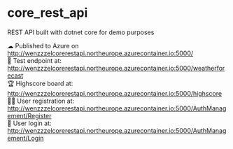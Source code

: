 # core_rest_api
REST API built with dotnet core for demo purposes

☁ Published to Azure on http://wenzzzelcorerestapi.northeurope.azurecontainer.io:5000/ </br>
🧪 Test endpoint at: http://wenzzzelcorerestapi.northeurope.azurecontainer.io:5000/weatherforecast </br>
🏆 Highscore board at: http://wenzzzelcorerestapi.northeurope.azurecontainer.io:5000/highscore </br>
🙍‍♂️ User registration at: http://wenzzzelcorerestapi.northeurope.azurecontainer.io:5000/AuthManagement/Register </br>
🔑 User login at: http://wenzzzelcorerestapi.northeurope.azurecontainer.io:5000/AuthManagement/Login </br>
